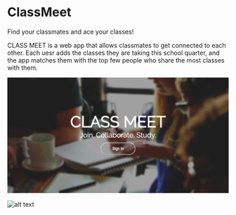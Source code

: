 # ClassMeet

Find your classmates and ace your classes!

CLASS MEET is a web app that allows classmates to get connected to each other. Each uesr adds the classes they are taking this school quarter, and the app matches them with the top few people who share the most classes with them.

![alt text](https://github.com/willhtun/Classmeet/blob/master/welcome-screen.png)

![alt text](https://github.com/willhtung/Classmeet/blob/master/main-screen.png)
